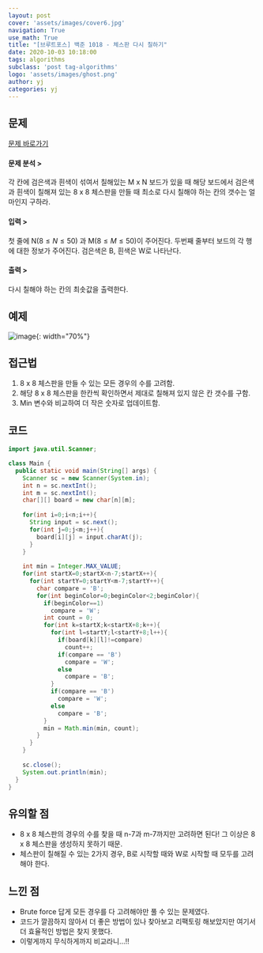 ```yaml
---
layout: post
cover: 'assets/images/cover6.jpg'
navigation: True
use_math: True
title: "[브루트포스] 백준 1018 - 체스판 다시 칠하기"
date: 2020-10-03 10:18:00
tags: algorithms
subclass: 'post tag-algorithms'
logo: 'assets/images/ghost.png'
author: yj
categories: yj
---
```




## 문제

[문제 바로가기](https://www.acmicpc.net/problem/1018)

#### 문제 분석 >

각 칸에 검은색과 흰색이 섞여서 칠해있는 M x N 보드가 있을 때 해당 보드에서 검은색과 흰색이 칠해져 있는 8 x 8 체스판을 만들 때 최소로 다시 칠해야 하는 칸의 갯수는 얼마인지 구하라. 

#### 입력 > 

첫 줄에 N$(8\le N \le 50)$ 과 M$(8 \le M\le 50)$이 주어진다. 두번째 줄부터 보드의 각 행에 대한 정보가 주어진다. 검은색은 B, 흰색은 W로 나타난다. 

#### 출력 > 

다시 칠해야 하는 칸의 최솟값을 출력한다. 



## 예제

![image](https://user-images.githubusercontent.com/63405904/112264605-77645c80-8cb4-11eb-8409-c2dac955da02.png){: width="70%"}

## 접근법

1. 8 x 8 체스판을 만들 수 있는 모든 경우의 수를 고려함.
2. 해당 8 x 8 체스판을 한칸씩 확인하면서 제대로 칠해져 있지 않은 칸 갯수를 구함. 
3. Min 변수와 비교하여 더 작은 숫자로 업데이트함. 



## 코드

```java
import java.util.Scanner;

class Main {
  public static void main(String[] args) {
    Scanner sc = new Scanner(System.in);
    int n = sc.nextInt();
    int m = sc.nextInt(); 
    char[][] board = new char[n][m];
    
    for(int i=0;i<n;i++){
      String input = sc.next();
      for(int j=0;j<m;j++){
        board[i][j] = input.charAt(j);
      }
    }
    
    int min = Integer.MAX_VALUE;
    for(int startX=0;startX<n-7;startX++){
      for(int startY=0;startY<m-7;startY++){
        char compare = 'B';
        for(int beginColor=0;beginColor<2;beginColor){
          if(beginColor==1)
            compare = 'W';
          int count = 0;
          for(int k=startX;k<startX+8;k++){
            for(int l=startY;l<startY+8;l++){
              if(board[k][l]!=compare)
                count++;
              if(compare == 'B')
                compare = 'W';
              else 
                compare = 'B';
            }
            if(compare == 'B')
              compare = 'W';
            else
              compare = 'B';
          }
          min = Math.min(min, count);
        }
      }
    }
    
    sc.close();
    System.out.println(min);
  }
}
```



## 유의할 점

* 8 x 8 체스판의 경우의 수를 찾을 때 n-7과 m-7까지만 고려하면 된다! 그 이상은 8 x 8 체스판을 생성하지 못하기 때문.
* 체스판이 칠해질 수 있는 2가지 경우, B로 시작할 때와 W로 시작할 때 모두를 고려해야 한다. 



## 느낀 점

* Brute force 답게 모든 경우를 다 고려해야만 풀 수 있는 문제였다. 
* 코드가 깔끔하지 않아서 더 좋은 방법이 있나 찾아보고 리팩토링 해보았지만 여기서 더 효율적인 방법은 찾지 못했다. 
* 이렇게까지 무식하게까지 비교라니...!!

